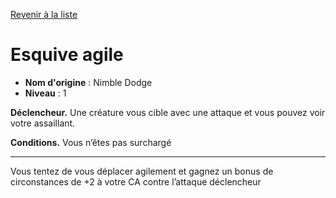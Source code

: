 [Revenir à la liste](..)

# Esquive agile

 * **Nom d'origine** : Nimble Dodge
 * **Niveau** : 1


<p><strong>Déclencheur.</strong> Une créature vous cible avec une attaque et vous pouvez voir votre assaillant.</p>
<p><strong>Conditions.</strong> Vous n’êtes pas surchargé</p>
<hr>
<p>Vous tentez de vous déplacer agilement et gagnez un bonus de circonstances de +2 à votre CA contre l’attaque déclencheur</p>